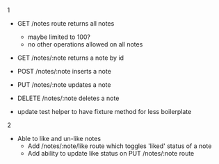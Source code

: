 1

* GET /notes route returns all notes
  * maybe limited to 100?
  * no other operations allowed on all notes

* GET /notes/:note returns a note by id
* POST /notes/:note inserts a note
* PUT /notes/:note updates a note
* DELETE /notes/:note deletes a note

* update test helper to have fixture method for less boilerplate

2

* Able to like and un-like notes
  * Add /notes/:note/like route which toggles 'liked' status of a note
  * Add ability to update like status on PUT /notes/:note route
